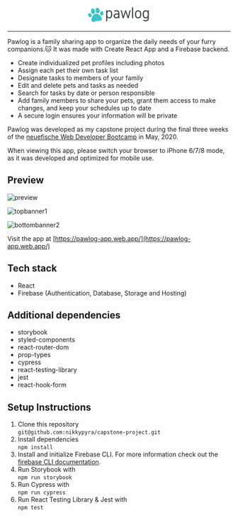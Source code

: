 <div align="center">
<img src="public/images/pawlog.png">
</div>

---

Pawlog is a family sharing app to organize the daily needs of your furry companions.🐱 It was made with Create React App and a Firebase backend.

- Create individualized pet profiles including photos
- Assign each pet their own task list
- Designate tasks to members of your family
- Edit and delete pets and tasks as needed
- Search for tasks by date or person responsible
- Add family members to share your pets, grant them access to make changes, and keep your schedules up to date
- A secure login ensures your information will be private

Pawlog was developed as my capstone project during the final three weeks of the [neuefische Web Developer Bootcamp](https://www.neuefische.de) in May, 2020.

When viewing this app, please switch your browser to iPhone 6/7/8 mode, as it was developed and optimized for mobile use.

## Preview

![preview](https://user-images.githubusercontent.com/57285588/82927154-8d17d100-9f80-11ea-9654-05deef0dd1ab.gif)



![topbanner1](https://user-images.githubusercontent.com/57285588/82932679-17fcc980-9f89-11ea-9587-fea2611e4a05.png)



![bottombanner2](https://user-images.githubusercontent.com/57285588/82932687-192df680-9f89-11ea-8602-31b5ff67c0f8.png)



Visit the app at [https://pawlog-app.web.app/](https://pawlog-app.web.app/) 

## Tech stack

- React
- Firebase (Authentication, Database, Storage and Hosting)

## Additional dependencies

- storybook
- styled-components
- react-router-dom
- prop-types
- cypress
- react-testing-library
- jest
- react-hook-form

## Setup Instructions

1. Clone this repository  
   `git@github.com:nikkypyra/capstone-project.git`
2. Install dependencies  
   `npm install`
3. Install and initialize Firebase CLI. For more information check out the [firebase CLI documentation](https://firebase.google.com/docs/cli/).
4. Run Storybook with  
   `npm run storybook`
5. Run Cypress with  
   `npm run cypress`
6. Run React Testing Library & Jest with  
   `npm test`

